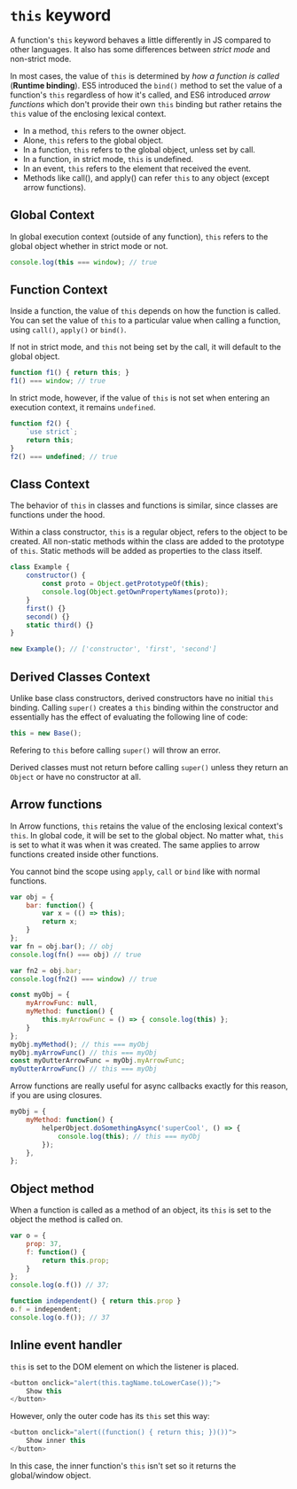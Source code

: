 # `this` keyword

A function's `this` keyword behaves a little differently in JS compared to other languages. It also has some differences between _strict mode_ and non-strict mode.

In most cases, the value of `this` is determined by _how a function is called_ (__Runtime binding__). ES5 introduced the `bind()` method to set the value of a function's `this` regardless of how it's called, and ES6 introduced _arrow functions_ which don't provide their own `this` binding but rather retains the `this` value of the enclosing lexical context.

* In a method, `this` refers to the owner object.
* Alone, `this` refers to the global object.
* In a function, `this` refers to the global object, unless set by call.
* In a function, in strict mode, `this` is undefined.
* In an event, `this` refers to the element that received the event.
* Methods like call(), and apply() can refer `this` to any object (except arrow functions).

## Global Context

In global execution context (outside of any function), `this` refers to the global object whether in strict mode or not.

```js
console.log(this === window); // true
```

## Function Context

Inside a function, the value of `this` depends on how the function is called. You can set the value of `this` to a particular value when calling a function, using `call()`, `apply()` or `bind()`.

If not in strict mode, and `this` not being set by the call, it will default to the global object.

```js
function f1() { return this; }
f1() === window; // true
```

In strict mode, however, if the value of `this` is not set when entering an execution context, it remains `undefined`.

```js
function f2() {
	`use strict`;
	return this;
}
f2() === undefined; // true
```

## Class Context

The behavior of `this` in classes and functions is similar, since classes are functions under the hood.

Within a class constructor, `this` is a regular object, refers to the object to be created. All non-static methods within the class are added to the prototype of `this`. Static methods will be added as properties to the class itself.

```js
class Example {
	constructor() {
		const proto = Object.getPrototypeOf(this);
		console.log(Object.getOwnPropertyNames(proto));
	}
	first() {}
	second() {}
	static third() {}
}

new Example(); // ['constructor', 'first', 'second']
```

## Derived Classes Context

Unlike base class constructors, derived constructors have no initial `this` binding. Calling `super()` creates a `this` binding within the constructor and essentially has the effect of evaluating the following line of code:

```js
this = new Base();
```

Refering to `this` before calling `super()` will throw an error.

Derived classes must not return before calling `super()` unless they return an `Object` or have no constructor at all.

## Arrow functions

In Arrow functions, `this` retains the value of the enclosing lexical context's `this`. In global code, it will be set to the global object. No matter what, `this` is set to what it was when it was created. The same applies to arrow functions created inside other functions.

You cannot bind the scope using `apply`, `call` or `bind` like with normal functions.

```js
var obj = {
	bar: function() {
		var x = (() => this);
		return x;
	}
};
var fn = obj.bar(); // obj
console.log(fn() === obj) // true

var fn2 = obj.bar;
console.log(fn2() === window) // true
```

```js
const myObj = {
	myArrowFunc: null,
	myMethod: function() {
		this.myArrowFunc = () => { console.log(this) };
	}
};
myObj.myMethod(); // this === myObj
myObj.myArrowFunc() // this === myObj
const myOutterArrowFunc = myObj.myArrowFunc;
myOutterArrowFunc() // this === myObj
```

Arrow functions are really useful for async callbacks exactly for this reason, if you are using closures.

```js
myObj = {
	myMethod: function() {
		helperObject.doSomethingAsync('superCool', () => {
			console.log(this); // this === myObj
		});
	},
};
```

## Object method

When a function is called as a method of an object, its `this` is set to the object the method is called on.

```js
var o = {
	prop: 37,
	f: function() {
		return this.prop;
	}
};
console.log(o.f()) // 37;

function independent() { return this.prop }
o.f = independent;
console.log(o.f()); // 37
```

## Inline event handler 

`this` is set to the DOM element on which the listener is placed.

```js
<button onclick="alert(this.tagName.toLowerCase());">
	Show this
</button>
```

However, only the outer code has its `this` set this way:

```js
<button onclick="alert((function() { return this; })())">
	Show inner this
</button>
```

In this case, the inner function's `this` isn't set so it returns the global/window object.